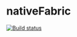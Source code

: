 # nativeFabric

[![Build status](https://build.appcenter.ms/v0.1/apps/ae554fab-fb1e-43e0-b9d6-7b3f34109bdc/branches/dev/badge)](https://appcenter.ms)
